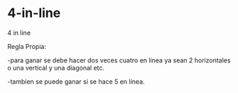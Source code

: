 # 4-in-line
4 in line

Regla Propia:

-para ganar se debe hacer dos veces cuatro en linea ya sean 2 horizontales o una vertical y una diagonal etc.

-tambien se puede ganar si se hace 5 en linea.
